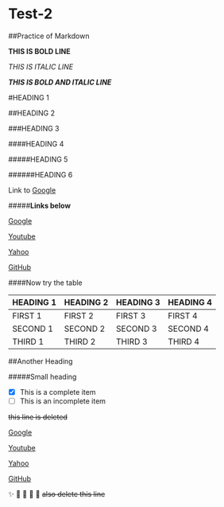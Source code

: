 # Test-2
##Practice of Markdown

**THIS IS BOLD LINE**

*THIS IS ITALIC LINE*
 
***THIS IS BOLD AND ITALIC LINE***

#HEADING 1

##HEADING 2

###HEADING 3

####HEADING 4

#####HEADING 5

######HEADING 6

Link to [Google](www.google.com)

#####**Links below**

[Google][1]

[Youtube][2]

[Yahoo][3]

[GitHub][4]

[1]: http//:www.google.com/
[2]: http//:www.youtube.com/
[3]: http//:www.yahoo.com/
[4]: http//:www.github.com/

####Now try the table

HEADING 1 | HEADING 2 | HEADING 3 | HEADING 4
----------|-----------|-----------|----------
FIRST 1   | FIRST 2   | FIRST 3   | FIRST 4
SECOND 1| SECOND 2 | SECOND 3 | SECOND 4
THIRD 1|THIRD 2|THIRD 3|THIRD 4

##Another Heading

#####Small heading

- [x] This is a complete item
- [ ] This is an incomplete item

<del>this line is deleted</del>

[Google][1]

[Youtube][2]

[Yahoo][3]

[GitHub][4]

[1]: http//:www.google.com/
[2]: http//:www.youtube.com/
[3]: http//:www.yahoo.com/
[4]: http//:www.github.com/

:sparkles:
:camel:
:tada:
:rocket:
:monkey:
<del>also delete this line</del>
